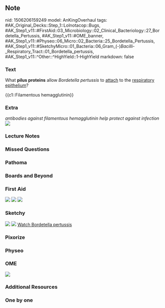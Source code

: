 ## Note
nid: 1506206159249
model: AnKingOverhaul
tags: #AK_Original_Decks::Step_1::Lolnotacop::Bugs, #AK_Step1_v11::#FirstAid::03_Microbiology::02_Clinical_Bacteriology::27_Bordetella_Pertussis, #AK_Step1_v11::#OME_banner, #AK_Step1_v11::#Physeo::06_Micro::02_Bacteria::25_Bordetella_Pertussis, #AK_Step1_v11::#SketchyMicro::01_Bacteria::06_Gram_(-)_Bacilli_-_Respiratory_Tract::01_Bordetella_pertussis, #AK_Step1_v11::^Other::^HighYield::1-HighYield
markdown: false

### Text
What <b>pilus proteins</b> allow <i>Bordetella pertussis</i> to
<u>attach</u> to the <u>respiratory epithelium</u>?
<div>
  {{c1::Filamentous hemagglutinin}}
</div>

### Extra
<div>
  <i>antibodies against filamentous hemagglutinin help protect
  against infection</i>
</div><img src="paste-78168404787684.jpg">

### Lecture Notes


### Missed Questions


### Pathoma


### Boards and Beyond


### First Aid
<img src="tmpf33gsucl.png"> <img src="tmp99y57ksp.png"> <img src=
"tmpjv1dbgwi.png">

### Sketchy
<img src="paste-128574140973059.jpg"> <img src=
"Screen%20Shot%202019-10-17%20at%208.41.16%20AM.png"> <a href=
"https://dashboard.sketchy.com/study/medical/courses/medical-microbiology/units/medical-microbiology-bacteria/videos/medical-microbiology-bacteria-gram-negative-bacilli-respiratory-tract-bordetella-pertussis?utm_source=anki&utm_medium=partnership&utm_campaign=february_update&utm_content=medical">
Watch Bordetella pertussis</a>

### Pixorize


### Physeo


### OME
<div class="ome-widget">
  <a href="https://onlinemeded.org?ref=anki"><img src=
  "_OME_AnkiFlashcards_General_7.png"></a>
</div>

### Additional Resources


### One by one

